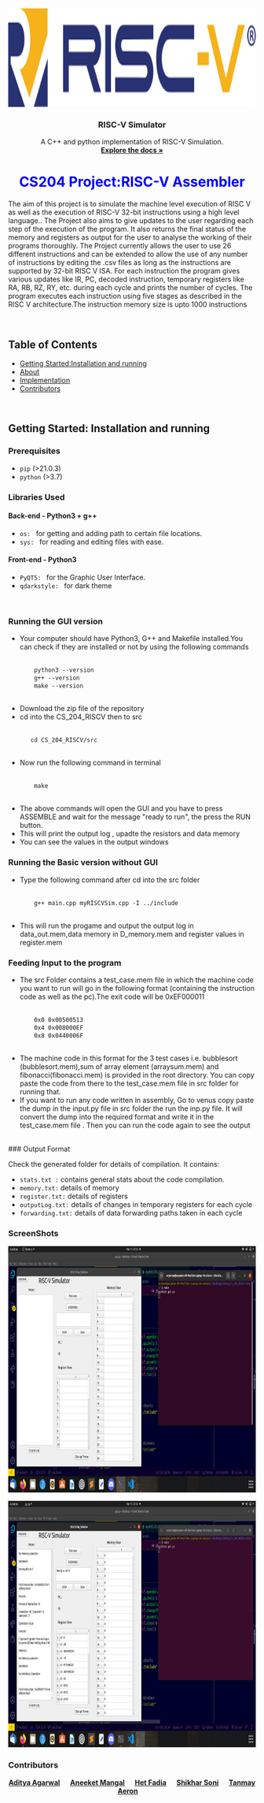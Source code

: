 <!DOCTYPE html>
<html lang="en">
<head>
    <meta charset="UTF-8">
    <meta http-equiv="X-UA-Compatible" content="IE=edge">
    <meta name="viewport" content="width=device-width, initial-scale=1.0">
</head>
<body>
    <br />
<p align="center">
    <img src="pics/logo.png" alt="Logo" width="580" height="200">

  <h3 align="center">RISC-V Simulator</h3>

  <p align="center">
    A C++ and python implementation of RISC-V Simulation.
    <br />
    <a href="https://github.com/anushthaPrakash/CS_204_RISCV/tree/main/src"><strong>Explore the docs »</strong></a>
    
  </p>
</p>
    <h1  style="color:blue;text-align:center" ><strong>CS204 Project:RISC-V Assembler</strong></h1>
    <p>The aim of this project is to simulate the machine level execution of RISC V as well as the execution of RISC-V 32-bit instructions using a high level language.. The Project also aims to give updates to the user regarding each step of the execution of the program. It also returns the final status of the memory and registers as output for the user to analyse the working of their programs thoroughly. The Project currently allows the user to use 26 different instructions and can be extended to allow the use of any number of instructions by editing the .csv files as long as the instructions are supported by 32-bit RISC V ISA. For each instruction the program gives various updates like IR, PC, decoded instruction, temporary registers like RA, RB, RZ, RY, etc. during each cycle and prints the number of cycles. The program executes each instruction using five stages as described in the RISC V architecture.The instruction memory size is upto 1000 instructions</p>
    <br/>
    <h2>Table of Contents</h2>
<ul>
  <li><a href="#getting-started">Getting Started:Installation and running</a></li>
  <li><a href="#about">About</a></li>
  <li><a href="#usage">Implementation</a></li>
  <li><a href="#contributors">Contributors</a></li>
</ul>
<br>
<h2 id="getting-started">Getting Started: Installation and running</h2>

### Prerequisites
- `pip` (>21.0.3)
- `python` (>3.7)

### Libraries Used

#### Back-end - Python3 + g++
- `os: ` for getting and adding path to certain file locations.
- `sys: ` for reading and editing files with ease.
#### Front-end - Python3
- `PyQT5: ` for the Graphic User Interface.
- `qdarkstyle: ` for dark theme

<br>
<h3>Running the GUI version</h3>
<ul>
  <li>Your computer should have Python3, G++ and Makefile installed.You can check if they are installed or not by using the following commands</li>
  <pre><code>
    python3 --version
    g++ --version 
    make --version
 </code></pre>
  <li>Download the zip file of the repository</li>
  <li>cd into the CS_204_RISCV then to src</li>
  <pre><code>
   cd CS_204_RISCV/src
 </code></pre>
  <li>Now run the following command in terminal </li>
  <pre><code>
    make
  </code></pre>
</ul>
<ul>
  <li>The above commands will open the GUI and you have to press ASSEMBLE and wait for the message "ready to run", the press the RUN button. </li>
  <li>This will print the output log , upadte the resistors and data memory</li>
  <li>You can see the values in the output windows</li>
</ul>
<h3>Running the Basic version without GUI</h3>
<ul>
  <li>Type the following command after cd into the src folder</li>
  <pre><code>
    g++ main.cpp myRISCVSim.cpp -I ../include
  </code></pre>
  <li>This will run the progame and output the output log in data_out.mem,data memory in D_memory.mem and register values in register.mem</li>
</ul>
<h3>Feeding Input to the program</h3>
<ul>
  <li>The src Folder contains a test_case.mem file in which the machine code you want to run will go in the following format (containing the instruction code as well as the pc).The exit code will be 0xEF000011 </li>
  <pre><code>
    0x0 0x00500513
    0x4 0x008000EF
    0x8 0x0440006F
  </code></pre>
  <li>The machine code in this format for the 3 test cases i.e. bubblesort (bubblesort.mem),sum of array element (arraysum.mem) and fibonacci(fibonacci.mem) is provided in the root directory. You can copy paste the code from there to the test_case.mem file in src folder for running that.</li>
  <li>If you want to run any code written in assembly, Go to venus copy paste the dump in the input.py file in src folder the run the inp.py file. It will convert the dump into the required format and write it in the test_case.mem file . Then you can run the code again to see the output</li>
</ul>
<br>
### Output Format

Check the generated folder for details of compilation. It contains:

- `stats.txt :` contains general stats about the code compilation.
- `memory.txt:` details of memory
- `register.txt:` details of registers
- `outputLog.txt:` details of changes in temporary registers for each cycle
- `forwarding.txt:` details of data forwarding paths taken in each cycle

### ScreenShots

<p align="center">
  <img src="pics/1.jpeg" alt="Logo" width="1080" height="500">
</p>
<p align="center">
  <img src="pics/2.jpeg" alt="Logo" width="1080" height="500">
</p>

### Contributors

<div align="center">
  <strong>
    <a href="https://github.com/soggycake0312">Aditya Agarwal</a> &emsp;
    <a href="https://github.com/aneeketMangal">Aneeket Mangal</a> &emsp;
    <a href="https://github.com/HETFADIA">Het Fadia</a> &emsp;
    <a href="https://github.com/Shikhar-Soni">Shikhar Soni</a> &emsp;
    <a href="https://github.com/tanmayaeron">Tanmay Aeron</a> &emsp;
  </strong>
</div>

</body>
</html>